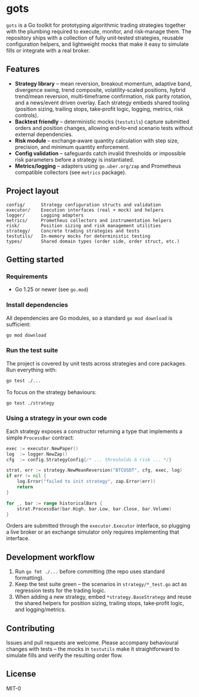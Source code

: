 # gots

`gots` is a Go toolkit for prototyping algorithmic trading strategies together with the plumbing required to execute, monitor, and risk‑manage them. The repository ships with a collection of fully unit‑tested strategies, reusable configuration helpers, and lightweight mocks that make it easy to simulate fills or integrate with a real broker.

## Features

- **Strategy library** – mean reversion, breakout momentum, adaptive band, divergence swing, trend composite, volatility‑scaled positions, hybrid trend/mean reversion, multi‑timeframe confirmation, risk parity rotation, and a news/event driven overlay. Each strategy embeds shared tooling (position sizing, trailing stops, take‑profit logic, logging, metrics, risk controls).
- **Backtest friendly** – deterministic mocks (`testutils`) capture submitted orders and position changes, allowing end‑to‑end scenario tests without external dependencies.
- **Risk module** – exchange‑aware quantity calculation with step size, precision, and minimum quantity enforcement.
- **Config validation** – safeguards catch invalid thresholds or impossible risk parameters before a strategy is instantiated.
- **Metrics/logging** – adapters using `go.uber.org/zap` and Prometheus compatible collectors (see `metrics` package).

## Project layout

```
config/      Strategy configuration structs and validation
executor/    Execution interfaces (real + mock) and helpers
logger/      Logging adapters
metrics/     Prometheus collectors and instrumentation helpers
risk/        Position sizing and risk management utilities
strategy/    Concrete trading strategies and tests
testutils/   In‑memory mocks for deterministic testing
types/       Shared domain types (order side, order struct, etc.)
```

## Getting started

### Requirements

- Go 1.25 or newer (see `go.mod`)

### Install dependencies

All dependencies are Go modules, so a standard `go mod download` is sufficient:

```bash
go mod download
```

### Run the test suite

The project is covered by unit tests across strategies and core packages. Run everything with:

```bash
go test ./...
```

To focus on the strategy behaviours:

```bash
go test ./strategy
```

### Using a strategy in your own code

Each strategy exposes a constructor returning a type that implements a simple `ProcessBar` contract:

```go
exec := executor.NewPaper()
log  := logger.NewZap()
cfg  := config.StrategyConfig{/* ... thresholds & risk ... */}

strat, err := strategy.NewMeanReversion("BTCUSDT", cfg, exec, log)
if err != nil {
    log.Error("failed to init strategy", zap.Error(err))
    return
}

for _, bar := range historicalBars {
    strat.ProcessBar(bar.High, bar.Low, bar.Close, bar.Volume)
}
```

Orders are submitted through the `executor.Executor` interface, so plugging a live broker or an exchange simulator only requires implementing that interface.

## Development workflow

1. Run `go fmt ./...` before committing (the repo uses standard formatting).
2. Keep the test suite green – the scenarios in `strategy/*_test.go` act as regression tests for the trading logic.
3. When adding a new strategy, embed `*strategy.BaseStrategy` and reuse the shared helpers for position sizing, trailing stops, take‑profit logic, and logging/metrics.

## Contributing

Issues and pull requests are welcome. Please accompany behavioural changes with tests – the mocks in `testutils` make it straightforward to simulate fills and verify the resulting order flow.

## License

MIT-0
